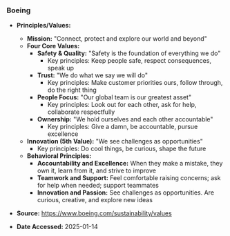 ### Boeing

- **Principles/Values:**
  - **Mission:** "Connect, protect and explore our world and beyond"
  - **Four Core Values:**
    - **Safety & Quality:** "Safety is the foundation of everything we do"
      - Key principles: Keep people safe, respect consequences, speak up
    - **Trust:** "We do what we say we will do"
      - Key principles: Make customer priorities ours, follow through, do the right thing
    - **People Focus:** "Our global team is our greatest asset"
      - Key principles: Look out for each other, ask for help, collaborate respectfully
    - **Ownership:** "We hold ourselves and each other accountable"
      - Key principles: Give a damn, be accountable, pursue excellence
  - **Innovation (5th Value):** "We see challenges as opportunities"
    - Key principles: Do cool things, be curious, shape the future
  - **Behavioral Principles:**
    - **Accountability and Excellence:** When they make a mistake, they own it, learn from it, and strive to improve
    - **Teamwork and Support:** Feel comfortable raising concerns; ask for help when needed; support teammates
    - **Innovation and Passion:** See challenges as opportunities. Are curious, creative, and explore new ideas

- **Source:** https://www.boeing.com/sustainability/values
- **Date Accessed:** 2025-01-14
